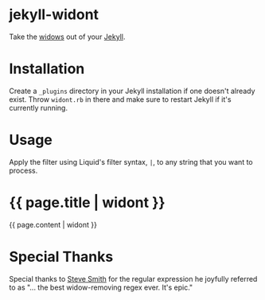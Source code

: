 # jekyll-widont

Take the [widows](http://en.wikipedia.org/wiki/Widows_and_orphans) out of your
[Jekyll](https://github.com/mojombo/jekyll).

# Installation

Create a `_plugins` directory in your Jekyll installation if one doesn't
already exist. Throw `widont.rb` in there and make sure to restart Jekyll if
it's currently running.

# Usage

Apply the filter using Liquid's filter syntax, `|`, to any string that you
want to process.

  <h1>{{ page.title | widont }}</h1>
  <div class="entry-content">{{ page.content | widont }}</div>

# Special Thanks

Special thanks to [Steve Smith](https://github.com/orderedlist) for the
regular expression he joyfully referred to as "... the best widow-removing
regex ever. It's epic."
